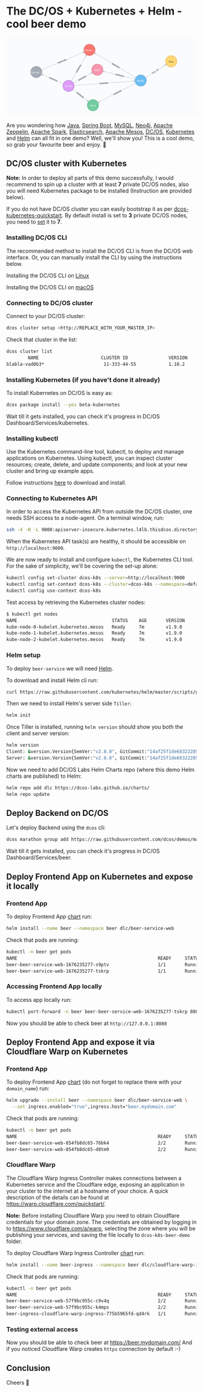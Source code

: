# The DC/OS + Kubernetes + Helm - cool beer demo

![Model](https://github.com/dcos/demos/raw/master/dcos-k8s-beer-demo/1.10/images/components.png)

Are you wondering how [Java](http://www.oracle.com/technetwork/java/index.html), [Spring Boot](https://projects.spring.io/spring-boot/), [MySQL](https://www.mysql.com), [Neo4j](https://neo4j.com), [Apache Zeppelin](https://zeppelin.apache.org/), [Apache Spark](https://spark.apache.org/), [Elasticsearch](https://www.elastic.co),  [Apache Mesos](https://mesos.apache.org/), [DC/OS](https://dcos.io), [Kubernetes](https://kubernetes.io/) and [Helm](https://helm.sh) can all fit in one demo? Well, we'll show you! This is a cool demo, so grab your favourite beer and enjoy. 🍺


## DC/OS cluster with Kubernetes

**Note:** In order to deploy all parts of this demo successfully, I would recommend to spin up a cluster with at least **7** private DC/OS nodes, also you will need Kubernetes package to be installed (Instruction are provided below).

If you do not have DC/OS cluster you can easily bootstrap it as per [dcos-kubernetes-quickstart](https://github.com/mesosphere/dcos-kubernetes-quickstart).
By default install is set to **3** private DC/OS nodes, you need to [set](https://docs.mesosphere.com/service-docs/beta-kubernetes/0.3.0-1.7.10-beta/advanced-install/#change-the-number-of-kubernetes-worker-nodes) it to **7**.

### Installing DC/OS CLI

The recommended method to install the DC/OS CLI is from the DC/OS web interface. Or, you can manually install the CLI by using the instructions below.

Installing the DC/OS CLI on [Linux](https://dcos.io/docs/1.10/cli/install/#linux)

Installing the DC/OS CLI on [macOS](https://dcos.io/docs/1.10/cli/install/#osx)

### Connecting to DC/OS cluster

Connect to your DC/OS cluster:
```bash
dcos cluster setup <http://REPLACE_WITH_YOUR_MASTER_IP>
```

Check that cluster in the list:
```bash
dcos cluster list
        NAME                       CLUSTER ID               VERSION           URL
blabla-vad0b3*                      11-333-44-55            1.10.2            http://1.2.3.4
```

### Installing Kubernetes (if you have't done it already)

To install Kubernetes on DC/OS is easy as:
```bash
dcos package install --yes beta-kubernetes
```

Wait till it gets installed, you can check it's progress in DC/OS Dashboard/Services/kubernetes.

### Installing kubectl

Use the Kubernetes command-line tool, kubectl, to deploy and manage applications on Kubernetes. Using kubectl, you can inspect cluster resources; create, delete, and update components; and look at your new cluster and bring up example apps.

Follow instructions [here](https://kubernetes.io/docs/tasks/tools/install-kubectl/) to download and install.

### Connecting to Kubernetes API

In order to access the Kubernetes API from outside the DC/OS cluster, one needs SSH access to a node-agent.
On a terminal window, run:

```bash
ssh -4 -N -L 9000:apiserver-insecure.kubernetes.l4lb.thisdcos.directory:9000 <REPLACE_WITH_YOUR_REMOTE_LINUX_USERNAME>@<http://REPLACE_WITH_YOUR_MASTER_IP>
```

When the Kubernetes API task(s) are healthy, it should be accessible on `http://localhost:9000`.

We are now ready to install and configure `kubectl`, the Kubernetes CLI tool. For the sake of simplicity, we'll be covering the set-up alone:
```bash
kubectl config set-cluster dcos-k8s --server=http://localhost:9000
kubectl config set-context dcos-k8s --cluster=dcos-k8s --namespace=default
kubectl config use-context dcos-k8s
```

Test access by retrieving the Kubernetes cluster nodes:
```bash
$ kubectl get nodes
NAME                                   STATUS    AGE       VERSION
kube-node-0-kubelet.kubernetes.mesos   Ready     7m        v1.9.0
kube-node-1-kubelet.kubernetes.mesos   Ready     7m        v1.9.0
kube-node-2-kubelet.kubernetes.mesos   Ready     7m        v1.9.0
```

### Helm setup

To deploy `beer-service` we will need [Helm](https://helm.sh).

To download and install Helm cli run:
```bash
curl https://raw.githubusercontent.com/kubernetes/helm/master/scripts/get | bash
```

Then we need to install Helm's server side `Tiller`:
```bash
helm init
```

Once Tiller is installed, running `helm version` should show you both the client and server version:
```bash
helm version
Client: &version.Version{SemVer:"v2.8.0", GitCommit:"14af25f1de6832228539259b821949d20069a222", GitTreeState:"clean"}
Server: &version.Version{SemVer:"v2.8.0", GitCommit:"14af25f1de6832228539259b821949d20069a222", GitTreeState:"clean"}
```

Now we need to add DC/OS Labs Helm Charts repo (where this demo Helm charts are published) to Helm:
```bash
helm repo add dlc https://dcos-labs.github.io/charts/
helm repo update
```

## Deploy Backend on DC/OS

Let's deploy Backend using the `dcos` cli:
```bash
dcos marathon group add https://raw.githubusercontent.com/dcos/demos/master/dcos-k8s-beer-demo/1.10/marathon-apps/marathon-configuration.json
```

Wait till it gets installed, you can check it's progress in DC/OS Dashboard/Services/beer.

## Deploy Frontend App on Kubernetes and expose it locally

### Frontend App

To deploy Frontend App [chart](https://github.com/dcos-labs/charts/tree/master/stable/beer-service-web) run:
```bash
helm install --name beer --namespace beer dlc/beer-service-web
```

Check that pods are running:
```bash
kubectl -n beer get pods
NAME                                                    READY     STATUS    RESTARTS   AGE
beer-beer-service-web-1676235277-s9ptv                  1/1       Running   0          2m
beer-beer-service-web-1676235277-tskrp                  1/1       Running   0          2m
```

### Accessing Frontend App locally

To access app locally run:
```bash
kubectl port-forward -n beer beer-beer-service-web-1676235277-tskrp 8080
```

Now you should be able to check beer at `http://127.0.0.1:8080`

## Deploy Frontend App and expose it via Cloudflare Warp on Kubernetes

### Frontend App

To deploy Frontend App [chart](https://github.com/dcos-labs/charts/tree/master/stable/beer-service-web) (do not forget to replace there with your `domain_name`) run:
```bash
helm upgrade --install beer --namespace beer dlc/beer-service-web \
  --set ingress.enabled="true",ingress.host="beer.mydomain.com"
```

Check that pods are running:
```bash
kubectl -n beer get pods
NAME                                                    READY     STATUS    RESTARTS   AGE
beer-beer-service-web-854fb8dc65-76bk4                  2/2       Running   0          2m
beer-beer-service-web-854fb8dc65-d8tm9                  2/2       Running   0          2m
```

### Cloudflare Warp

The Cloudflare Warp Ingress Controller makes connections between a Kubernetes service and the Cloudflare edge, exposing an application in your cluster to the internet at a hostname of your choice. A quick description of the details can be found at https://warp.cloudflare.com/quickstart/.

**Note:** Before installing Cloudflare Warp you need to obtain Cloudflare credentials for your domain zone.
The credentials are obtained by logging in to https://www.cloudflare.com/a/warp, selecting the zone where you will be publishing your services, and saving the file locally to `dcos-k8s-beer-demo` folder.

To deploy Cloudflare Warp Ingress Controller [chart](https://github.com/dcos-labs/charts/tree/master/stable/cloudflare-warp-ingress) run:
```bash
helm install --name beer-ingress --namespace beer dlc/cloudflare-warp-ingress --set cert=$(cat cloudflare-warp.pem | base64)
```

Check that pods are running:
```bash
kubectl -n beer get pods
NAME                                                    READY     STATUS    RESTARTS   AGE
beer-beer-service-web-57f9bc955c-c9v4q                  2/2       Running   0          3m
beer-beer-service-web-57f9bc955c-k4mps                  2/2       Running   0          3m
beer-ingress-cloudflare-warp-ingress-775b5965fd-qd4rk   1/1       Running   0          16s
```

### Testing external access

Now you should be able to check beer at https://beer.mydomain.com/
And if you noticed Cloudflare Warp creates `https` connection by default :-)

## Conclusion

Cheers 🍺
